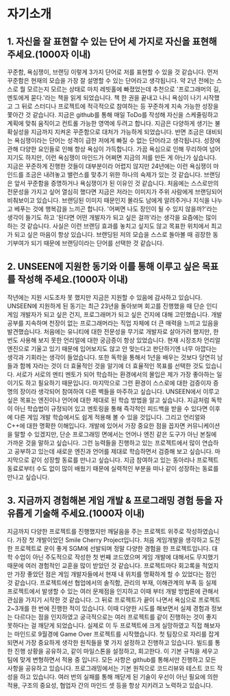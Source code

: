 # 자기소개

## 1. 자신을 잘 표현할 수 있는 단어 세 가지로 자신을 표현해주세요.(1000자 이내)

꾸준함, 욕심쟁이, 브랜딩 이렇게 3가지 단어로 저를 표현할 수 있을 것 같습니다. 먼저 꾸준함은 현재의 모습을 가장 잘 설명할 수 있는 단어라고 생각됩니다. 약 2년 전에는 스스로 뭘 모르는지 모르는 상태로 마치 레빗홀에 빠졌었는데 추천으로 '프로그래머의 길, 멘토에게 묻다.'라는 책을 읽게 되었습니다. 책 한 권을 끝내고 나니 욕심이 나기 시작했고 그 뒤로 스터디나 프로젝트에 적극적으로 참여하는 등 꾸준하게 지속 가능한 성장을 쫓아간 것 같습니다. 지금은 github를 통해 매일 ToDo를 작성해 자신을 스케줄링하고 계획에 맞춰 움직이고 컨트롤 가능한 영역에 두려고 합니다. 지금은 다양하게 생기는 불확실성을 지금까지 지켜온 꾸준함으로 대처가 가능하게 되었습니다. 반면 조금은 대비되는 욕심쟁이라는 단어는 성격이 급한 저에게 빠질 수 없는 단어라고 생각됩니다. 성장에 관해 다양한 요인들로 인해 항상 욕심이 가득합니다. 가끔 욕심으로 인해 무리하여 넘어지기도 하지만, 이런 욕심쟁이 마인드가 어쩌면 지금의 저를 만든 게 아닌가 싶습니다. 지금은 꾸준하게 진행한 것들이 대부분이라 어렵지 않지만 24년에는 이런 욕심쟁이 마인드를 조금은 내려놓고 밸런스를 맞추기 위한 하나의 숙제가 있는 것 같습니다. 브랜딩은 앞서 꾸준함을 증명하거나 욕심쟁이가 된 이유인 것 같습니다. 처음에는 스스로만의 전문성을 가지고 싶어 열심히 했다면 지금은 저라는 이미지가 주위 사람에게 브랜딩되어 비춰보이고 있습니다. 브랜딩된 이미지 때문인지 몰라도 남에게 알려주거나 지식을 나누고 베푸는 것에 행복감을 느끼곤 합니다. '어쩌면 나도 장인이 될 수 있지 않을까?'라는 생각이 들기도 하고 '된다면 어떤 개발자가 되고 싶은 걸까'라는 생각을 요즘에는 많이 하는 것 같습니다. 사실은 이런 브랜딩 효과를 놓치고 싶지도 않고 목표한 위치에서 최고가 되고 싶은 마음이 항상 있습니다. 브랜딩된 저의 모습을 스스로 돌아볼 때 굉장한 동기부여가 되기 때문에 브랜딩이라는 단어를 선택한 것 같습니다.

## 2. UNSEEN에 지원한 동기와 이를 통해 이루고 싶은 목표를 작성해 주세요.(1000자 이내)

작년에는 지원 시도조차 못 했지만 지금은 지원할 수 있음에 감사하고 있습니다. UNSEEN에 지원하게 된 동기는 최근 23년을 돌아보며 회고를 진행했을 때 단순 인디 게임 개발자가 되고 싶은 건지, 프로그래머가 되고 싶은 건지에 대해 고민했습니다. 개발 공부를 지속하며 천장이 없는 프로그래머라는 직업 자체에 더 큰 매력을 느끼고 있음을 발견했습니다. 처음에는 유니티에 대한 전문성을 무기로 개발자로 살아가려 했지만, 한 번도 사용해 보지 못한 언리얼에 대한 궁금증이 항상 있었습니다. 현재 시장조차 언리얼 엔진으로 기울고 있기 때문에 입어보지도 않고 안 맞는다고 판단하기엔 너무 아깝다는 생각과 기회라는 생각이 들었습니다. 또한 독학을 통해서 1년을 배우는 것보다 당연히 남들과 함께 자라는 것이 더 효율적인 것을 알기에 더 효율적인 목표를 선택한 것도 있습니다. 서로가 서로의 멘티 멘토가 되어 학습하는 환경에서의 몰입은 제가 가장 좋아하는 일이기도 하고 필요하기 때문입니다. 마지막으로 그런 환경이 스스로에 대한 검증이자 증명의 장이라 생각되어 참여하여 다른 벽들을 마주하고 싶습니다. UNSEEN에서 이루고 싶은 목표는 엔진이나 언어에 대한 제대로 된 학습 방법을 알고 싶습니다. 지금처럼 독학이 아닌 학습법이 규정되어 있고 멘토링을 통해 즉각적인 피드백을 받을 수 있다면 이후에 다른 게임 개발 학습에서도 쉽게 적용해 볼 수 있을 것입니다. 그리고 언리얼와 C++에 대한 명확한 이해입니다. 개발에 있어서 가장 중요한 점을 꼽자면 커뮤니케이션을 말할 수 있겠지만, 단순 프로그래밍 면에서는 언어나 엔진 같은 도구가 아닌 본질에 가까운 것을 말하고 싶습니다. 그런 능력들을 진행하고 있는 프로젝트에서 많이 연습하고 공부하고 있는데 새로운 엔진과 언어를 제대로 학습하면서 검증해 보고 싶습니다. 마지막으로 같이 성장할 동료를 만나고 싶습니다. 지금 참여하고 있는 동아리나 프로젝트 동료로부터 수도 없이 많이 배웠기 때문에 실력적인 부분을 떠나 같이 성장하는 동료를 만나고 싶습니다.

## 3. 지금까지 경험해본 게임 개발 & 프로그래밍 경험 등을 자유롭게 기술해 주세요.(1000자 이내)

지금까지 다양한 프로젝트를 진행했지만 깨달음을 주는 프로젝트 위주로 작성하였습니다. 가장 첫 개발이었던 Smile Cherry Project입니다. 처음 게임개발을 생각하고 도전한 프로젝트로 운이 좋게 SGM에 선발되며 정말 다양한 경험을 한 프로젝트입니다. 대학 수업이 아닌 주도적으로 작성한 첫 번째 코드였으며 게임 개발에 대해서도 무지했기 때문에 여러 경험적인 교훈을 많이 받았던 것 같습니다. 프로젝트마다 회고록을 적었지만 가장 좋았던 점은 게임 개발자들에서 현재 내 위치를 명확하게 할 수 있었다는 점인 것 같습니다. 프로젝트에선 협업에서의 솔직함, 관리의 부재, 이해관계의 부족 등 실제 프로젝트에서 발생할 수 있는 여러 문제점을 인지하고 이때 부터 개발 방법론에 관해서 관심을 가지기 시작한 것 같습니다. 그 뒤로 프로젝트가 끝이 나면서 욕심으로 프로젝트 2~3개를 한 번에 진행한 적이 있습니다. 이때 다양한 시도를 해보면서 실제 경험과 정보는 다르다는 점을 인지하였고 궁극적으로는 여러 프로젝트를 같이 진행하는 것이 좋지 못하다는 걸 깨닫게 되었습니다. 실제로 이 두 프로젝트에 크게 실망하였고 직접 해보자는 마인드로 9월경에 Game Over 프로젝트를 시작했습니다. 첫 팀장으로 자리를 잡게 되면서 가장 중요하게 생각한 원칙들을 몇 가지 설정하고 진행하고 있습니다. 빌드를 통한 진행 상황을 공유하고, 같이 마일스톤을 설정하고, 회고한다. 이 기본 규칙을 세우고 팀에 맞게 변형하면서 적용 중 입니다. 모든 사항은 github를 통해서만 진행하고 모든 사항을 공유하고 있습니다. 프로그래밍에서는 기본 원칙으로 코드리뷰와 테스트 코드 작성을 하고 있습니다. 여러 번의 실패를 통해 깨닫게 된 기술이 우선이 아닌 필요에 의한 적용, 구조의 중요성, 협업자 간의 마인드 셋 등을 항상 지키려고 노력하고 있습니다.